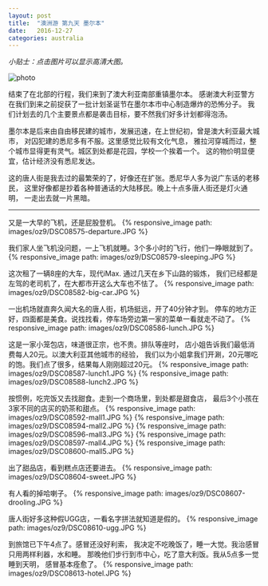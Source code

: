 ```yaml
---
layout: post
title:  "澳洲游 第九天 墨尔本"
date:   2016-12-27
categories: australia
---
```


*小贴士：点击图片可以显示高清大图。*
 
![photo]({{site.url}}/images/oz9/DSC08589-china-town.JPG)

结束了在北部的行程，我们来到了澳大利亚南部重镇墨尔本。
感谢澳大利亚警方在我们到来之前捉获了一批计划圣诞节在墨尔本市中心制造爆炸的恐怖分子。
我们计划去的几个主要景点都是袭击目标，要不然我们好多计划都得泡汤。

墨尔本是后来由自由移民建的城市，发展迅速，在上世纪初，曾是澳大利亚最大城市，
对囚犯建的悉尼多有不服。这里感觉比较有文化气息，
雅拉河穿城而过，整个城市显得更有灵气。城区到处都是花园，学校一个挨着一个。
这的物价明显便宜，估计经济没有悉尼发达。

这的唐人街是我去过的最繁荣的了，好像还在扩张。悉尼华人多为说广东话的老移民，
这里好像都是抄着各种普通话的大陆移民。晚上十点多唐人街还是灯火通明，
一走出去就一片黑暗。



----------------------- 

又是一大早的飞机，还是屁股登机。
{% responsive_image path: images/oz9/DSC08575-departure.JPG %}

我们家人坐飞机没问题，一上飞机就睡。3个多小时的飞行，他们一睁眼就到了。
{% responsive_image path: images/oz9/DSC08579-sleeping.JPG %}

这次租了一辆8座的大车，现代iMax. 通过几天在乡下山路的锻炼，
我们已经都是左驾的老司机了，在大都市开这么大车也不怯了。
{% responsive_image path: images/oz9/DSC08582-big-car.JPG %}

一出机场就直奔久闻大名的唐人街，机场挺远，开了40分钟才到。
停车的地方正好，四面都是美食。说找找看，停车场旁边第一家的菜单一看就走不动了。
{% responsive_image path: images/oz9/DSC08586-lunch.JPG %}

这是一家小笼包店，味道很正宗，也不贵。排队等座时，
店小姐告诉我们最低消费每人20元。以澳大利亚其他城市的经验，
我们以为小姐拿我们开涮，20元哪吃的饱。我们点了很多，结果每人刚刚超过20元。
{% responsive_image path: images/oz9/DSC08587-lunch1.JPG %}
{% responsive_image path: images/oz9/DSC08588-lunch2.JPG %}

按惯例，吃完饭又去找甜食。走到一个商场里，到处都是甜食店，
最后3个小孩在3家不同的店买的奶茶和甜点。
{% responsive_image path: images/oz9/DSC08592-mall1.JPG %}
{% responsive_image path: images/oz9/DSC08594-mall2.JPG %}
{% responsive_image path: images/oz9/DSC08596-mall3.JPG %}
{% responsive_image path: images/oz9/DSC08597-mall4.JPG %}
{% responsive_image path: images/oz9/DSC08600-mall5.JPG %}

出了甜品店，看到糕点店还要进去。
{% responsive_image path: images/oz9/DSC08604-sweet.JPG %}

有人看的掉哈喇子。
{% responsive_image path: images/oz9/DSC08607-drooling.JPG %}

唐人街好多这种假UGG店，一看名字拼法就知道是假的。
{% responsive_image path: images/oz9/DSC08610-ugg.JPG %}

到旅馆已下午4点了。感冒还没好利索，
我决定不吃晚饭了，睡一大觉。我治感冒只用两样利器，水和睡。
那晚他们步行到市中心，吃了意大利饭。我从5点多一觉睡到天明，
感冒基本痊愈了。
{% responsive_image path: images/oz9/DSC08613-hotel.JPG %}

